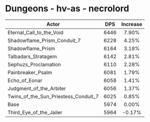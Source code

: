 # Dungeons - hv-as - necrolord
| Actor | DPS | Increase |
|---|:---:|:---:|
|Eternal_Call_to_the_Void|6446|7.90%|
|Shadowflame_Prism_Conduit_7|6228|4.25%|
|Shadowflame_Prism|6164|3.18%|
|Talbadars_Stratagem|6142|2.81%|
|Sephuzs_Proclamation|6110|2.28%|
|Painbreaker_Psalm|6081|1.79%|
|Echo_of_Eonar|6058|1.41%|
|Judgment_of_the_Arbiter|6056|1.37%|
|Twins_of_the_Sun_Priestess_Conduit_7|6025|0.85%|
|Base|5974|0.00%|
|Third_Eye_of_the_Jailer|5964|-0.17%|
